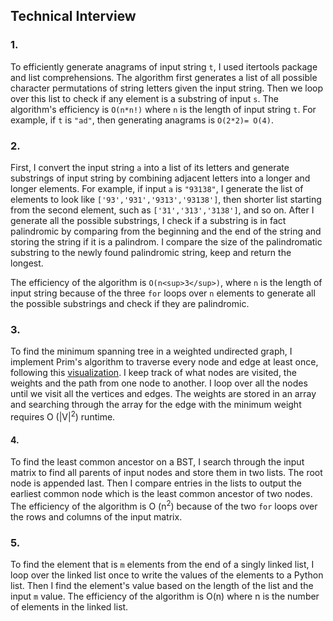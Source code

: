 ## Technical Interview

### 1.

To efficiently generate anagrams of input string `t`, I used itertools package and list comprehensions. The algorithm first generates a list of all possible character permutations of string letters given the input string. Then we loop over this list to check if any element is a substring of input `s`. The algorithm's efficiency is `O(n*n!)` where `n` is the length of input string `t`. For example, if `t` is `"ad"`, then generating anagrams is `O(2*2)= O(4)`.

### 2.

First, I convert the input string `a` into a list of its letters and generate substrings of input string by combining adjacent letters into a longer and longer elements. For example, if input `a` is `"93138"`, I generate the list of elements to look like `['93','931','9313','93138']`, then shorter list starting from the second element, such as `['31','313','3138']`, and so on. After I generate all the possible substrings, I check if a substring is in fact palindromic by comparing from the beginning and the end of the string and storing the string if it is a palindrom. I compare the size of the palindromatic substring to the newly found palindromic string, keep and return the longest.

The efficiency of the algorithm is `O(n<sup>3</sup>)`, where `n` is the length of input string because of the three `for` loops over `n` elements to generate all the possible substrings and check if they are palindromic. 

### 3.

To find the minimum spanning tree in a weighted undirected graph, I implement Prim's algorithm to traverse every node and edge at least once, following this [visualization](https://www.cs.usfca.edu/~galles/visualization/Prim.html). I keep track of what nodes are visited, the weights and the path from one node to another. I loop over all the nodes until we visit all the vertices and edges. The weights are stored in an array and searching through the array for the edge with the minimum weight requires O (|V|<sup>2</sup>) runtime. 

#### 4.

To find the least common ancestor on a BST, I search through the input matrix to find all parents of input nodes and store them in two lists. The root node is appended last. Then I compare entries in the lists to output the earliest common node which is the least common ancestor of two nodes. The efficiency of the algorithm is O (n<sup>2</sup>) because of the two `for` loops over the rows and columns of the input matrix. 

### 5.

To find the element that is `m` elements from the end of a singly linked list, I loop over the linked list once to write the values of the elements to a Python list. Then I find the element's value based on the length of the list and the input `m` value. The efficiency of the algorithm is O(n) where n is the number of elements in the linked list.